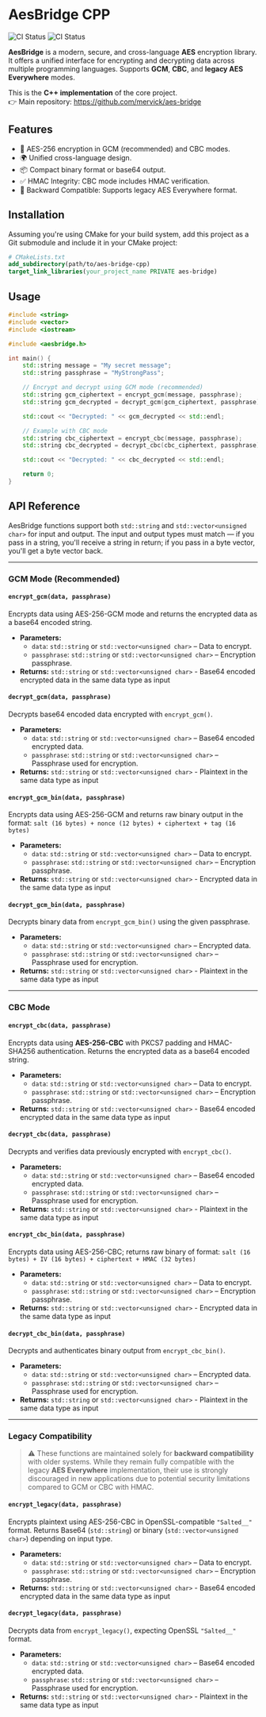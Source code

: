# AesBridge CPP

![CI Status](https://github.com/mervick/aes-bridge-cpp/actions/workflows/linux-tests.yml/badge.svg)
![CI Status](https://github.com/mervick/aes-bridge-cpp/actions/workflows/mac-tests.yml/badge.svg)

**AesBridge** is a modern, secure, and cross-language **AES** encryption library. It offers a unified interface for encrypting and decrypting data across multiple programming languages. Supports **GCM**, **CBC**, and **legacy AES Everywhere** modes.

This is the **C++ implementation** of the core project.  
👉 Main repository: https://github.com/mervick/aes-bridge

## Features

  - 🔐 AES-256 encryption in GCM (recommended) and CBC modes.
  - 🌍 Unified cross-language design.
  - 📦 Compact binary format or base64 output.
  - ✅ HMAC Integrity: CBC mode includes HMAC verification.
  - 🔄 Backward Compatible: Supports legacy AES Everywhere format.


## Installation

Assuming you're using CMake for your build system, add this project as a Git submodule and include it in your CMake project:

```cmake
# CMakeLists.txt
add_subdirectory(path/to/aes-bridge-cpp)
target_link_libraries(your_project_name PRIVATE aes-bridge)
```

## Usage

```cpp
#include <string>
#include <vector>
#include <iostream>

#include <aesbridge.h>

int main() {
    std::string message = "My secret message";
    std::string passphrase = "MyStrongPass";

    // Encrypt and decrypt using GCM mode (recommended)
    std::string gcm_ciphertext = encrypt_gcm(message, passphrase);
    std::string gcm_decrypted = decrypt_gcm(gcm_ciphertext, passphrase);

    std::cout << "Decrypted: " << gcm_decrypted << std::endl;

    // Example with CBC mode
    std::string cbc_ciphertext = encrypt_cbc(message, passphrase);
    std::string cbc_decrypted = decrypt_cbc(cbc_ciphertext, passphrase);

    std::cout << "Decrypted: " << cbc_decrypted << std::endl;

    return 0;
}
```


## API Reference

AesBridge functions support both `std::string` and `std::vector<unsigned char>` for input and output. The input and output types must match — if you pass in a string, you'll receive a string in return; if you pass in a byte vector, you'll get a byte vector back.

---

### GCM Mode (Recommended)

#### `encrypt_gcm(data, passphrase)`

Encrypts data using AES-256-GCM mode and returns the encrypted data as a base64 encoded string.

- **Parameters:**
    - `data`: `std::string` or `std::vector<unsigned char>` – Data to encrypt.
    - `passphrase`: `std::string` or `std::vector<unsigned char>` – Encryption passphrase.
- **Returns:** `std::string` or `std::vector<unsigned char>` - Base64 encoded encrypted data in the same data type as input


#### `decrypt_gcm(data, passphrase)`

Decrypts base64 encoded data encrypted with `encrypt_gcm()`.

- **Parameters:**
    - `data`: `std::string` or `std::vector<unsigned char>` – Base64 encoded encrypted data.
    - `passphrase`: `std::string` or `std::vector<unsigned char>` – Passphrase used for encryption.
- **Returns:** `std::string` or `std::vector<unsigned char>` - Plaintext in the same data type as input


#### `encrypt_gcm_bin(data, passphrase)`

Encrypts data using AES-256-GCM and returns raw binary output in the format:
`salt (16 bytes) + nonce (12 bytes) + ciphertext + tag (16 bytes)`

- **Parameters:**
    - `data`: `std::string` or `std::vector<unsigned char>` – Data to encrypt.
    - `passphrase`: `std::string` or `std::vector<unsigned char>` – Encryption passphrase.
- **Returns:** `std::string` or `std::vector<unsigned char>` - Encrypted data in the same data type as input


#### `decrypt_gcm_bin(data, passphrase)`

Decrypts binary data from `encrypt_gcm_bin()` using the given passphrase.

- **Parameters:**
    - `data`: `std::string` or `std::vector<unsigned char>` – Encrypted data.
    - `passphrase`: `std::string` or `std::vector<unsigned char>` – Passphrase used for encryption.
- **Returns:** `std::string` or `std::vector<unsigned char>` - Plaintext in the same data type as input

---

### CBC Mode

#### `encrypt_cbc(data, passphrase)`

Encrypts data using **AES-256-CBC** with PKCS7 padding and HMAC-SHA256 authentication.
Returns the encrypted data as a base64 encoded string.

- **Parameters:**
    - `data`: `std::string` or `std::vector<unsigned char>` – Data to encrypt.
    - `passphrase`: `std::string` or `std::vector<unsigned char>` – Encryption passphrase.
- **Returns:** `std::string` or `std::vector<unsigned char>` - Base64 encoded encrypted data in the same data type as input


#### `decrypt_cbc(data, passphrase)`

Decrypts and verifies data previously encrypted with `encrypt_cbc()`.

- **Parameters:**
    - `data`: `std::string` or `std::vector<unsigned char>` – Base64 encoded encrypted data.
    - `passphrase`: `std::string` or `std::vector<unsigned char>` – Passphrase used for encryption.
- **Returns:** `std::string` or `std::vector<unsigned char>` - Plaintext in the same data type as input


#### `encrypt_cbc_bin(data, passphrase)`

Encrypts data using AES-256-CBC; returns raw binary of format:
`salt (16 bytes) + IV (16 bytes) + ciphertext + HMAC (32 bytes)`

- **Parameters:**
    - `data`: `std::string` or `std::vector<unsigned char>` – Data to encrypt.
    - `passphrase`: `std::string` or `std::vector<unsigned char>` – Encryption passphrase.
- **Returns:** `std::string` or `std::vector<unsigned char>` - Encrypted data in the same data type as input


#### `decrypt_cbc_bin(data, passphrase)`

Decrypts and authenticates binary output from `encrypt_cbc_bin()`.

- **Parameters:**
    - `data`: `std::string` or `std::vector<unsigned char>` – Encrypted data.
    - `passphrase`: `std::string` or `std::vector<unsigned char>` – Passphrase used for encryption.
- **Returns:** `std::string` or `std::vector<unsigned char>` - Plaintext in the same data type as input

---

### Legacy Compatibility

> ⚠️ These functions are maintained solely for **backward compatibility** with older systems. While they remain fully compatible with the legacy **AES Everywhere** implementation, their use is strongly discouraged in new applications due to potential security limitations compared to GCM or CBC with HMAC.


#### `encrypt_legacy(data, passphrase)`

Encrypts plaintext using AES-256-CBC in OpenSSL-compatible `"Salted__"` format.
Returns Base64 (`std::string`) or binary (`std::vector<unsigned char>`) depending on input type.

- **Parameters:**
    - `data`: `std::string` or `std::vector<unsigned char>` – Data to encrypt.
    - `passphrase`: `std::string` or `std::vector<unsigned char>` – Encryption passphrase.
- **Returns:** `std::string` or `std::vector<unsigned char>` - Base64 encoded encrypted data in the same data type as input



#### `decrypt_legacy(data, passphrase)`

Decrypts data from `encrypt_legacy()`, expecting OpenSSL `"Salted__"` format.

- **Parameters:**
    - `data`: `std::string` or `std::vector<unsigned char>` – Base64 encoded encrypted data.
    - `passphrase`: `std::string` or `std::vector<unsigned char>` – Passphrase used for encryption.
- **Returns:** `std::string` or `std::vector<unsigned char>` - Plaintext in the same data type as input


